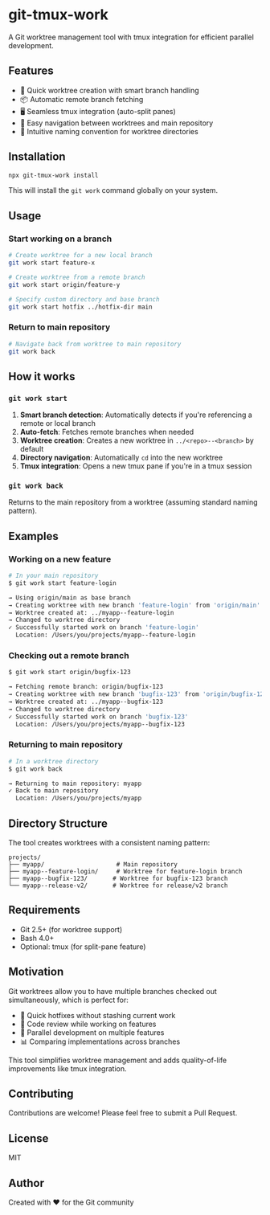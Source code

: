 # git-tmux-work

A Git worktree management tool with tmux integration for efficient parallel development.

## Features

- 🚀 Quick worktree creation with smart branch handling
- 📦 Automatic remote branch fetching
- 🖥️ Seamless tmux integration (auto-split panes)
- 🔄 Easy navigation between worktrees and main repository
- 🎯 Intuitive naming convention for worktree directories

## Installation

```bash
npx git-tmux-work install
```

This will install the `git work` command globally on your system.

## Usage

### Start working on a branch

```bash
# Create worktree for a new local branch
git work start feature-x

# Create worktree from a remote branch
git work start origin/feature-y

# Specify custom directory and base branch
git work start hotfix ../hotfix-dir main
```

### Return to main repository

```bash
# Navigate back from worktree to main repository
git work back
```

## How it works

### `git work start`

1. **Smart branch detection**: Automatically detects if you're referencing a remote or local branch
2. **Auto-fetch**: Fetches remote branches when needed
3. **Worktree creation**: Creates a new worktree in `../<repo>--<branch>` by default
4. **Directory navigation**: Automatically `cd` into the new worktree
5. **Tmux integration**: Opens a new tmux pane if you're in a tmux session

### `git work back`

Returns to the main repository from a worktree (assuming standard naming pattern).

## Examples

### Working on a new feature

```bash
# In your main repository
$ git work start feature-login

→ Using origin/main as base branch
→ Creating worktree with new branch 'feature-login' from 'origin/main'
→ Worktree created at: ../myapp--feature-login
→ Changed to worktree directory
✓ Successfully started work on branch 'feature-login'
  Location: /Users/you/projects/myapp--feature-login
```

### Checking out a remote branch

```bash
$ git work start origin/bugfix-123

→ Fetching remote branch: origin/bugfix-123
→ Creating worktree with new branch 'bugfix-123' from 'origin/bugfix-123'
→ Worktree created at: ../myapp--bugfix-123
→ Changed to worktree directory
✓ Successfully started work on branch 'bugfix-123'
  Location: /Users/you/projects/myapp--bugfix-123
```

### Returning to main repository

```bash
# In a worktree directory
$ git work back

→ Returning to main repository: myapp
✓ Back to main repository
  Location: /Users/you/projects/myapp
```

## Directory Structure

The tool creates worktrees with a consistent naming pattern:

```
projects/
├── myapp/                    # Main repository
├── myapp--feature-login/     # Worktree for feature-login branch
├── myapp--bugfix-123/       # Worktree for bugfix-123 branch
└── myapp--release-v2/       # Worktree for release/v2 branch
```

## Requirements

- Git 2.5+ (for worktree support)
- Bash 4.0+
- Optional: tmux (for split-pane feature)

## Motivation

Git worktrees allow you to have multiple branches checked out simultaneously, which is perfect for:

- 🔧 Quick hotfixes without stashing current work
- 👀 Code review while working on features  
- 🔄 Parallel development on multiple features
- 📊 Comparing implementations across branches

This tool simplifies worktree management and adds quality-of-life improvements like tmux integration.

## Contributing

Contributions are welcome! Please feel free to submit a Pull Request.

## License

MIT

## Author

Created with ❤️ for the Git community